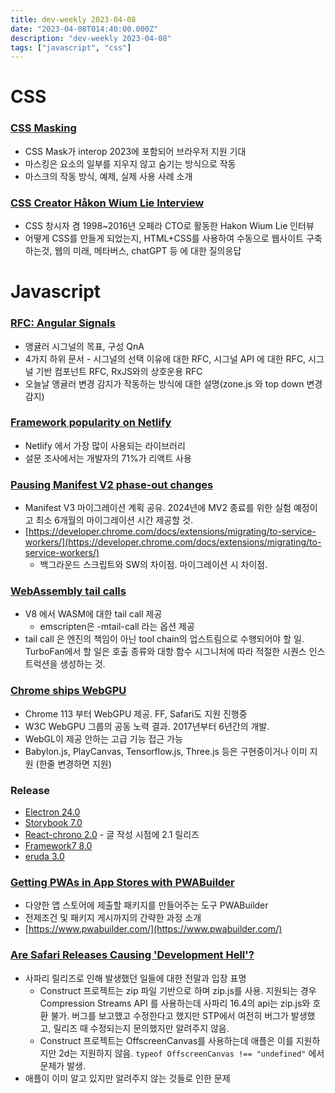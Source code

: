 ```yaml
---
title: dev-weekly 2023-04-08
date: "2023-04-08T014:40:00.000Z"
description: "dev-weekly 2023-04-08"
tags: ["javascript", "css"]
---
```

# CSS

### **[CSS Masking](https://ishadeed.com/article/css-masking/)**

- CSS Mask가 interop 2023에 포함되어 브라우저 지원 기대
- 마스킹은 요소의 일부를 지우지 않고 숨기는 방식으로 작동
- 마스크의 작동 방식, 예제, 실제 사용 사례 소개

### **[CSS Creator Håkon Wium Lie Interview](https://evrone.com/hakon-wium-lie-interview)**

- CSS 창시자 겸 1998~2016년 오페라 CTO로 활동한 Hakon Wium Lie 인터뷰
- 어떻게 CSS를 만들게 되었는지, HTML+CSS를 사용하여 수동으로 웹사이트 구축하는것, 웹의 미래, 메타버스, chatGPT 등 에 대한 질의응답

# Javascript

### **[RFC: Angular Signals](https://github.com/angular/angular/discussions/49685)**

- 앵귤러 시그널의 목표, 구성 QnA
- 4가지 하위 문서 - 시그널의 선택 이유에 대한 RFC, 시그널 API 에 대한 RFC, 시그널 기반 컴포넌트 RFC, RxJS와의 상호운용 RFC
- 오늘날 앵귤러 변경 감지가 작동하는 방식에 대한 설명(zone.js 와 top down 변경 감지)

### **[Framework popularity on Netlify](https://www.netlify.com/blog/framework-popularity-on-netlify/)**

- Netlify 에서 가장 많이 사용되는 라이브러리
- 설문 조사에서는 개발자의 71%가 리액트 사용

### **[Pausing Manifest V2 phase-out changes](https://groups.google.com/a/chromium.org/g/chromium-extensions/c/zQ77HkGmK9E/m/HjaaCIG-BQAJ)**

- Manifest V3 마이그레이션 계획 공유. 2024년에 MV2 종료를 위한 실험 예정이고 최소 6개월의 마이그레이션 시간 제공할 것.
- [https://developer.chrome.com/docs/extensions/migrating/to-service-workers/](https://developer.chrome.com/docs/extensions/migrating/to-service-workers/)
    - 백그라운드 스크립트와 SW의 차이점. 마이그레이션 시 차이점.

### **[WebAssembly tail calls](https://v8.dev/blog/wasm-tail-call)**

- V8 에서 WASM에 대한 tail call 제공
    - emscripten은 -mtail-call 라는 옵션 제공
- tail call 은 엔진의 책임이 아닌 tool chain의 업스트림으로 수행되어야 할 일. TurboFan에서 할 일은 호출 종류와 대항 함수 시그니처에 따라 적절한 시퀀스 인스트럭션을 생성하는 것.

### **[Chrome ships WebGPU](https://developer.chrome.com/blog/webgpu-release/)**

- Chrome 113 부터 WebGPU 제공. FF, Safari도 지원 진행중
- W3C WebGPU 그룹의 공동 노력 결과. 2017년부터 6년간의 개발.
- WebGL이 제공 안하는 고급 기능 접근 가능
- Babylon.js, PlayCanvas, Tensorflow.js, Three.js 등은 구현중이거나 이미 지원 (한줄 변경하면 지원)

### **Release**

- [Electron 24.0](https://www.electronjs.org/blog/electron-24-0)
- [Storybook 7.0](https://github.com/storybookjs/storybook/releases/tag/v7.0.0)
- [React-chrono 2.0](https://github.com/prabhuignoto/react-chrono/releases/tag/2.0) - 글 작성 시점에 2.1 릴리즈
- [Framework7 8.0](https://github.com/framework7io/framework7/releases/tag/v8.0.0)
- [eruda 3.0](https://github.com/liriliri/eruda/releases/tag/v3.0.0)

### **[Getting PWAs in App Stores with PWABuilder](https://web.dev/pwas-in-app-stores/)**

- 다양한 앱 스토어에 제출할 패키지를 만들어주는 도구 PWABuilder
- 전제조건 및 패키지 게시까지의 간략한 과정 소개
- [https://www.pwabuilder.com/](https://www.pwabuilder.com/)

### **[Are Safari Releases Causing 'Development Hell'?](https://www.construct.net/en/blogs/ashleys-blog-2/safari-releases-development-1616)**

- 사파리 릴리즈로 인해 발생했던 일들에 대한 전말과 입장 표명
    - Construct 프로젝트는 zip 파일 기반으로 하며 zip.js를 사용. 지원되는 경우 Compression Streams API 를 사용하는데 사파리 16.4의 api는 zip.js와 호환 불가. 버그를 보고했고 수정한다고 했지만 STP에서 여전히 버그가 발생했고, 릴리즈 때 수정되는지 문의했지만 알려주지 않음.
    - Construct 프로젝트는 OffscreenCanvas를 사용하는데 애플은 이를 지원하지만 2d는 지원하지 않음. `typeof OffscreenCanvas !== "undefined"` 에서 문제가 발생.
- 애플이 이미 알고 있지만 알려주지 않는 것들로 인한 문제